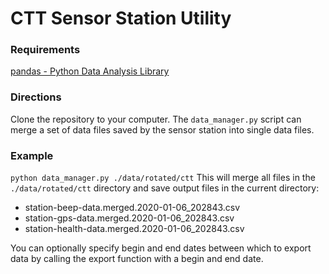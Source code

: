 # CTT Sensor Station Utility
### Requirements
[pandas - Python Data Analysis Library](https://pandas.pydata.org/)
### Directions
Clone the repository to your computer.
The `data_manager.py` script can merge a set of data files saved by the sensor station into single data files.
### Example
`python data_manager.py ./data/rotated/ctt`
This will merge all files in the `./data/rotated/ctt` directory and save output files in the current directory:
* station-beep-data.merged.2020-01-06_202843.csv
* station-gps-data.merged.2020-01-06_202843.csv
* station-health-data.merged.2020-01-06_202843.csv

You can optionally specify begin and end dates between which to export data by calling the export function with a begin and end date.